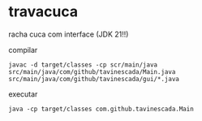 # travacuca
racha cuca com interface (JDK 21!!)

compilar
```
javac -d target/classes -cp scr/main/java src/main/java/com/github/tavinescada/Main.java src/main/java/com/github/tavinescada/gui/*.java
```

executar
```
java -cp target/classes com.github.tavinescada.Main 
```

